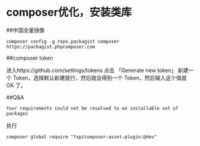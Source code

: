 # composer优化，安装类库

##中国全量镜像

```
composer config -g repo.packagist composer https://packagist.phpcomposer.com
```

##composer token

进入https://github.com/settings/tokens 点击 「Generate new token」 新建一个 Token，选择默认新建就行，然后就会得到一个 Token，然后输入这个值就 OK 了。

##Q&A

```
Your requirements could not be resolved to an installable set of packages
```

执行
```
composer global require "fxp/composer-asset-plugin:@dev"
```


